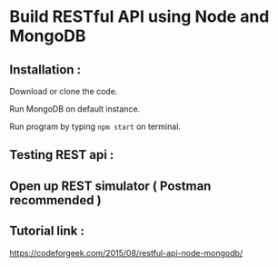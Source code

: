 # Build RESTful API using Node and MongoDB

## Installation : 

Download or clone the code.

Run MongoDB on default instance.

Run program by typing ```npm start``` on terminal.

## Testing REST api : 

Open up REST simulator ( Postman recommended )
- 
## Tutorial link : 

https://codeforgeek.com/2015/08/restful-api-node-mongodb/



